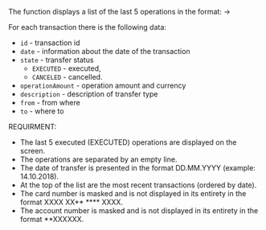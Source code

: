 The function displays a list of the last 5 operations in the format:
<date> <description>
<from where> -> <to>
<amount> <currency>


For each transaction there is the following data:

- `id` - transaction id
- `date` - information about the date of the transaction
- `state` - transfer status
    - `EXECUTED` - executed,
    - `CANCELED` - cancelled.
- `operationAmount` - operation amount and currency
- `description` - description of transfer type
- `from` - from where
- `to` - where to


REQUIRMENT:

- The last 5 executed (EXECUTED) operations are displayed on the screen.
- The operations are separated by an empty line.
- The date of transfer is presented in the format DD.MM.YYYY (example: 14.10.2018).
- At the top of the list are the most recent transactions (ordered by date).
- The card number is masked and is not displayed in its entirety in the format XXXX XX** **** XXXX.
- The account number is masked and is not displayed in its entirety in the format **XXXXXX.

